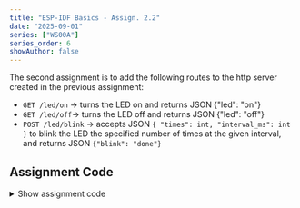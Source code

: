 ```yaml
---
title: "ESP-IDF Basics - Assign. 2.2"
date: "2025-09-01"
series: ["WS00A"]
series_order: 6
showAuthor: false
---
```


The second assignment is to add the following routes to the http server created in the previous assignment:


- `GET /led/on` &rarr; turns the LED on and returns JSON {"led": "on"}
- `GET /led/off`&rarr; turns the LED off and returns JSON {"led": "off"}
- `POST /led/blink` &rarr; accepts JSON `{ "times": int, "interval_ms": int }` to blink the LED the specified number of times at the given interval, and returns JSON `{"blink": "done"}`


## Assignment Code

<details>
<summary>Show assignment code</summary>

```c
#include <stdint.h>
#include <stdio.h>
#include "freertos/FreeRTOS.h"
#include "freertos/task.h"
#include "driver/gpio.h"
#include "esp_log.h"
#include "led_strip.h"
#include "sdkconfig.h"

#include "esp_wifi.h"
#include "string.h"
#include "esp_http_server.h"

// Define an unique SSID
#define ESP_WIFI_SSID "esp_tutorial"
// Define a password for the WiFi network
#define ESP_WIFI_PASS "test_esp"
#define ESP_WIFI_CHANNEL 1
#define MAX_STA_CONN 2

#define BLINK_GPIO GPIO_NUM_7 // GPIO pin for the LED

static const char *TAG = "assingment";


static uint8_t s_led_state = 0;

static void led_control(uint8_t s_led_state)
{
    /* Set the GPIO level according to the state (LOW or HIGH)*/
    gpio_set_level(BLINK_GPIO, s_led_state);
}

static void configure_led(void)
{
    ESP_LOGI(TAG, "Example configured to blink GPIO LED!");
    gpio_reset_pin(BLINK_GPIO);
    /* Set the GPIO as a push/pull output */
    gpio_set_direction(BLINK_GPIO, GPIO_MODE_OUTPUT);
}

static void wifi_event_handler(void* arg, esp_event_base_t event_base,
                                  int32_t event_id, void* event_data){
    printf("Event nr: %ld!\n", event_id);
}

void wifi_init_softap()
{
    esp_netif_init();
    esp_event_loop_create_default();
    esp_netif_create_default_wifi_ap();

    wifi_init_config_t cfg = WIFI_INIT_CONFIG_DEFAULT(); // always start with this

    esp_wifi_init(&cfg);

    esp_event_handler_instance_register(WIFI_EVENT,
                                                        ESP_EVENT_ANY_ID,
                                                        &wifi_event_handler,
                                                        NULL,
                                                        NULL);

    wifi_config_t wifi_config = {
        .ap = {
            .ssid = ESP_WIFI_SSID,
            .ssid_len = strlen(ESP_WIFI_SSID),
            .channel = ESP_WIFI_CHANNEL,
            .password = ESP_WIFI_PASS,
            .max_connection = MAX_STA_CONN,
            .authmode = WIFI_AUTH_WPA2_PSK,
            .pmf_cfg = {
                .required = true,
            },
        },
    };

    esp_wifi_set_mode(WIFI_MODE_AP);
    esp_wifi_set_config(WIFI_IF_AP, &wifi_config);
    esp_wifi_start();

    ESP_LOGI(TAG, "wifi_init_softap finished. SSID:%s password:%s channel:%d",
             ESP_WIFI_SSID, ESP_WIFI_PASS, ESP_WIFI_CHANNEL);
}

static esp_err_t hello_get_handler(httpd_req_t *req)
{
    const char* resp_str = "<h1>Hello World</h1>";
    httpd_resp_send(req, resp_str, HTTPD_RESP_USE_STRLEN);
    return ESP_OK;

}

static const httpd_uri_t hello_world_uri= {
    .uri       = "/",               // the address at which the resource can be found
    .method    = HTTP_GET,          // The HTTP method (HTTP_GET, HTTP_POST, ...)
    .handler   = hello_get_handler, // The function which process the request
    .user_ctx  = NULL               // Additional user data for context
};

static esp_err_t led_on_handler(httpd_req_t *req)
{
    led_control(1);

    const char* resp_str = "{\"led\": \"on\"}";
    httpd_resp_set_type(req, "application/json");
    httpd_resp_send(req, resp_str, HTTPD_RESP_USE_STRLEN);
    return ESP_OK;
}

static esp_err_t led_off_handler(httpd_req_t *req)
{
    led_control(0);

    const char* resp_str = "{\"led\": \"off\"}";
    httpd_resp_set_type(req, "application/json");
    httpd_resp_send(req, resp_str, HTTPD_RESP_USE_STRLEN);
    return ESP_OK;
}

static esp_err_t led_blink_handler(httpd_req_t *req)
{
    char buf[100];
    int ret = httpd_req_recv(req, buf, sizeof(buf));
    if (ret <= 0) {
        httpd_resp_send_500(req);
        return ESP_FAIL;
    }

    buf[ret] = '\0';

    int times = 0, interval = 0;
    sscanf(buf, "{\"times\": %d, \"interval_ms\": %d}", &times, &interval);

    // add logging for debugging
    ESP_LOGI(TAG, "Blinking LED %d times with interval %d ms", times, interval);

    for (int i = 0; i < times; i++) {
        s_led_state = 1;
        led_control(s_led_state);
        vTaskDelay(interval / portTICK_PERIOD_MS);
        s_led_state = 0;
        led_control(s_led_state);
        vTaskDelay(interval / portTICK_PERIOD_MS);
    }

    const char* resp_str = "{\"blink\": \"done\"}";
    httpd_resp_set_type(req, "application/json");
    httpd_resp_send(req, resp_str, HTTPD_RESP_USE_STRLEN);
    return ESP_OK;
}

static const httpd_uri_t led_on_uri = {
    .uri       = "/led/on",
    .method    = HTTP_GET,
    .handler   = led_on_handler,
    .user_ctx  = NULL
};

static const httpd_uri_t led_off_uri = {
    .uri       = "/led/off",
    .method    = HTTP_GET,
    .handler   = led_off_handler,
    .user_ctx  = NULL
};

static const httpd_uri_t led_blink_uri = {
    .uri       = "/led/blink",
    .method    = HTTP_POST,
    .handler   = led_blink_handler,
    .user_ctx  = NULL
};

httpd_handle_t start_webserver() {
    httpd_handle_t server = NULL;
    httpd_config_t config = HTTPD_DEFAULT_CONFIG();

    if (httpd_start(&server, &config) == ESP_OK) {
        ESP_LOGI(TAG, "Server started successfully, registering URI handlers...");
        return server;
    }

    ESP_LOGE(TAG, "Failed to start server");
    return NULL;
}

void app_main(void)
{

    /* Configure the peripheral according to the LED type */
    configure_led();
    wifi_init_softap();
    httpd_handle_t server = start_webserver();
    httpd_register_uri_handler(server, &hello_world_uri);
    httpd_register_uri_handler(server, &led_on_uri);
    httpd_register_uri_handler(server, &led_off_uri);
    httpd_register_uri_handler(server, &led_blink_uri);

}
```
<details>
### Conclusion

Now have a clear picture on how to connect REST API requests to physical device control. You will work on a more complex application in the last assignment 3.3.

### Next step

If you still have time, you can try this optional assignment.

> Next (optional) assignment &rarr; [Assignment 2.3](/workshops/brazil-2025/assignment-2-3/)

Otherwise, you can move to the third lecture.

> Next lecture &rarr; [Lecture 3](/workshops/brazil-2025/lecture-3/)
